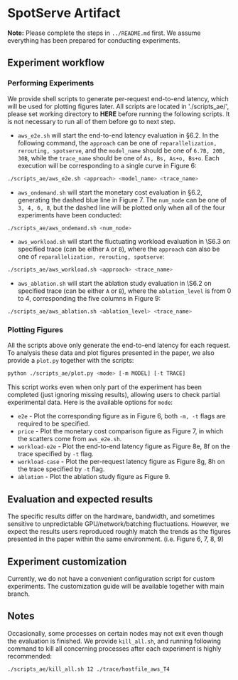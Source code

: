 # SpotServe Artifact

**Note:** Please complete the steps in `../README.md` first. We assume everything has been prepared for conducting experiments.

## Experiment workflow

### Performing Experiments
We provide shell scripts to generate per-request end-to-end latency, which will be used for plotting figures later. All scripts are located in './scripts_ae/', please set working directory to **HERE** before running the following scripts. It is not necessary to run all of them before go to next step.

* `aws_e2e.sh` will start the end-to-end latency evaluation in §6.2. In the following command, the `approach` can be one of `reparallelization, rerouting, spotserve`, and the `model_name` should be one of `6.7B, 20B, 30B`, while the `trace_name` should be one of `As, Bs, As+o, Bs+o`. Each execution will be corresponding to a single curve in Figure 6:
```sh
./scripts_ae/aws_e2e.sh <approach> <model_name> <trace_name>
```
* `aws_ondemand.sh` will start the monetary cost evaluation in §6.2, generating the dashed blue line in Figure 7. The `num_node` can be one of `3, 4, 6, 8`, but the dashed line will be plotted only when all of the four experiments have been conducted:
```sh
./scripts_ae/aws_ondemand.sh <num_node>
```
* `aws_workload.sh` will start the fluctuating workload evaluation in \S6.3 on specified trace (can be either `A` or `B`), where the `approach` can also be one of `reparallelization, rerouting, spotserve`:
```sh
./scripts_ae/aws_workload.sh <approach> <trace_name>
```
* `aws_ablation.sh` will start the ablation study evaluation in \S6.2 on specified trace (can be either `A` or `B`), where the `ablation_level` is from 0 to 4, corresponding the five columns in Figure 9:
```sh
./scripts_ae/aws_ablation.sh <ablation_level> <trace_name>
```

### Plotting Figures
All the scripts above only generate the end-to-end latency for each request. To analysis these data and plot figures presented in the paper, we also provide a `plot.py` together with the scripts:
```sh
python ./scripts_ae/plot.py <mode> [-m MODEL] [-t TRACE]
```
This script works even when only part of the experiment has been completed (just ignoring missing results), allowing users to check partial experimental data.
Here is the available options for `mode`:
* `e2e` - Plot the corresponding figure as in Figure 6, both `-m, -t` flags are required to be specified.
* `price` - Plot the monetary cost comparison figure as Figure 7, in which the scatters come from `aws_e2e.sh`.
* `workload-e2e` - Plot the end-to-end latency figure as Figure 8e, 8f on the trace specified by `-t` flag.
* `workload-case` - Plot the per-request latency figure as Figure 8g, 8h on the trace specified by `-t` flag.
* `ablation` - Plot the ablation study figure as Figure 9.

## Evaluation and expected results
The specific results differ on the hardware, bandwidth, and sometimes sensitive to unpredictable GPU/network/batching fluctuations. However, we expect the results users reproduced roughly match the trends as the figures presented in the paper within the same environment. (i.e. Figure 6, 7, 8, 9)

## Experiment customization
Currently, we do not have a convenient configuration script for custom experiments. The customization guide will be available together with main branch.

## Notes
Occasionally, some processes on certain nodes may not exit even though the evaluation is finished. We provide `kill_all.sh`, and running following command to kill all concerning processes after each experiment is highly recommended:
```sh
./scripts_ae/kill_all.sh 12 ./trace/hostfile_aws_T4
```
